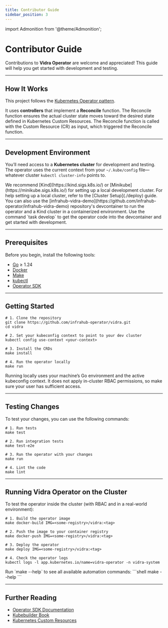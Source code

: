 ```yaml
---
title: Contributor Guide
sidebar_position: 3
---
```

import Admonition from '@theme/Admonition';

# Contributor Guide

Contributions to **Vidra Operator** are welcome and appreciated! This guide will help you get started with development and testing.

---

## How It Works

This project follows the [Kubernetes Operator pattern](https://kubernetes.io/docs/concepts/extend-kubernetes/operator/).

It uses **controllers** that implement a **Reconcile** function. The Reconcile function ensures the actual cluster state moves toward the desired state defined in Kubernetes Custom Resources. The Reconcile function is called with the Custom Resource (CR) as input, which triggered the Reconcile function.

---

## Development Environment

You’ll need access to a **Kubernetes cluster** for development and testing. The operator uses the current context from your `~/.kube/config` file—whatever cluster `kubectl cluster-info` points to.

<Admonition type="info" title="Local Cluster Recommendation">
We recommend [Kind](https://kind.sigs.k8s.io/) or [Minikube](https://minikube.sigs.k8s.io/) for setting up a local development cluster.
</Admonition>
For help setting up a local cluster, refer to the [Cluster Setup](./deploy) guide.

<Admonition type="note" title="Note">
You can also use the [infrahub-vidra-demo](https://github.com/infrahub-operator/infrahub-vidra-demo) repository's devcontainer to run the operator and a Kind cluster in a containerized environment. Use the command `task develop` to get the operator code into the devcontainer and get started with development.
</Admonition>

---

## Prerequisites

Before you begin, install the following tools:

- [Go](https://golang.org/dl/) ≥ 1.24
- [Docker](https://www.docker.com/)
- [Make](https://www.gnu.org/software/make/)
- [kubectl](https://kubernetes.io/docs/tasks/tools/)
- [Operator SDK](https://sdk.operatorframework.io/docs/installation/)

---

## Getting Started

```shell
# 1. Clone the repository
git clone https://github.com/infrahub-operator/vidra.git
cd vidra

# 2. Set your kubeconfig context to point to your dev cluster
kubectl config use-context <your-context>

# 3. Install the CRDs
make install

# 4. Run the operator locally
make run
```

<Admonition type="note" title="Running Locally">
Running locally uses your machine’s Go environment and the active kubeconfig context. It does not apply in-cluster RBAC permissions, so make sure your user has sufficient access.
</Admonition>

---

## Testing Changes

To test your changes, you can use the following commands:

```shell
# 1. Run tests
make test

# 2. Run integration tests
make test-e2e

# 3. Run the operator with your changes
make run

# 4. Lint the code
make lint
```

---

## Running Vidra Operator on the Cluster

To test the operator inside the cluster (with RBAC and in a real-world environment):

```shell
# 1. Build the operator image
make docker-build IMG=<some-registry>/vidra:<tag>

# 2. Push the image to your container registry
make docker-push IMG=<some-registry>/vidra:<tag>

# 3. Deploy the operator
make deploy IMG=<some-registry>/vidra:<tag>

# 4. Check the operator logs    
kubectl logs -l app.kubernetes.io/name=vidra-operator -n vidra-system
```

<Admonition type="hint" title="Hint">
Run `make --help` to see all available automation commands:
```shell
make --help
```
</Admonition>

---

## Further Reading

- [Operator SDK Documentation](https://sdk.operatorframework.io/docs/)
- [Kubebuilder Book](https://book.kubebuilder.io/)
- [Kubernetes Custom Resources](https://kubernetes.io/docs/concepts/extend-kubernetes/api-extension/custom-resources/)
